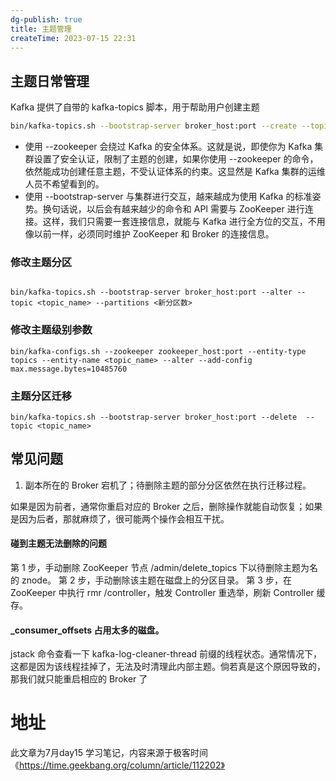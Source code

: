 ```yaml
---
dg-publish: true
title: 主题管理
createTime: 2023-07-15 22:31  
---
```



## 主题日常管理

Kafka 提供了自带的 kafka-topics 脚本，用于帮助用户创建主题

```bash
bin/kafka-topics.sh --bootstrap-server broker_host:port --create --topic my_topic_name  --partitions 1 --replication-factor 1
```

- 使用 --zookeeper 会绕过 Kafka 的安全体系。这就是说，即使你为 Kafka 集群设置了安全认证，限制了主题的创建，如果你使用 --zookeeper 的命令，依然能成功创建任意主题，不受认证体系的约束。这显然是 Kafka 集群的运维人员不希望看到的。
- 使用 --bootstrap-server 与集群进行交互，越来越成为使用 Kafka 的标准姿势。换句话说，以后会有越来越少的命令和 API 需要与 ZooKeeper 进行连接。这样，我们只需要一套连接信息，就能与 Kafka 进行全方位的交互，不用像以前一样，必须同时维护 ZooKeeper 和 Broker 的连接信息。

### 修改主题分区

```

bin/kafka-topics.sh --bootstrap-server broker_host:port --alter --topic <topic_name> --partitions <新分区数>
```


### 修改主题级别参数

```shell
bin/kafka-configs.sh --zookeeper zookeeper_host:port --entity-type topics --entity-name <topic_name> --alter --add-config max.message.bytes=10485760
```

### 主题分区迁移

```shell
bin/kafka-topics.sh --bootstrap-server broker_host:port --delete  --topic <topic_name>
```

## 常见问题

1. 副本所在的 Broker 宕机了；待删除主题的部分分区依然在执行迁移过程。

如果是因为前者，通常你重启对应的 Broker 之后，删除操作就能自动恢复；如果是因为后者，那就麻烦了，很可能两个操作会相互干扰。

#### 碰到主题无法删除的问题

第 1 步，手动删除 ZooKeeper 节点 /admin/delete_topics 下以待删除主题为名的 znode。
第 2 步，手动删除该主题在磁盘上的分区目录。
第 3 步，在 ZooKeeper 中执行 rmr /controller，触发 Controller 重选举，刷新 Controller 缓存。

#### \_consumer_offsets 占用太多的磁盘。

jstack 命令查看一下 kafka-log-cleaner-thread 前缀的线程状态。通常情况下，这都是因为该线程挂掉了，无法及时清理此内部主题。倘若真是这个原因导致的，那我们就只能重启相应的 Broker 了



# 地址

此文章为7月day15 学习笔记，内容来源于极客时间《https://time.geekbang.org/column/article/112202》